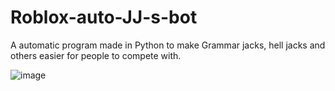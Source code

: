 # Roblox-auto-JJ-s-bot
A automatic program made in Python to make Grammar jacks, hell jacks and others easier for people to compete with.

![image](https://github.com/shezan78/Roblox-auto-JJ-s-bot/assets/97002070/4b67e8b3-c22d-420b-a2eb-2ef1f5970331)
